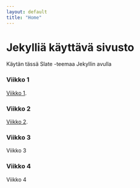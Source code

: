 ```yaml
---
layout: default
title: "Home"
---
```


# Jekylliä käyttävä sivusto

Käytän tässä Slate -teemaa Jekyllin avulla

### Viikko 1
[Viikko 1](https://github.com/Narie-creator/Teht-v-t).

### Viikko 2
[Viikko 2](https://github.com/Narie-creator/Jekyll/blob/ae0393866d10dad2fbf3eda67b4b4b1a0415e26a/tehtv-2.md).

### Viikko 3
Viikko 3

### Viikko 4
Viikko 4

